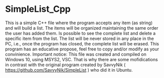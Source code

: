# SimpleList_Cpp
This is a simple C++ file where the program accepts any item (as string) and will build a list. The items will be organized maintaining the same order the user has added them. Is possible to see the complete list and delete a specific item from the list. The list will be never stored in any place in the PC, i.e., once the program has closed, the complete list will be erased.
This program has an educative propose, feel free to copy and/or modify as your convinience.
Important notice: This file was created and compiled on Windows 10, using MSYS2, VSC. That is why there are some mofidications in contrast with the original program created by SavvyNik ( https://github.com/SavvyNik/SimpleList ) who did it in Ubuntu.  

